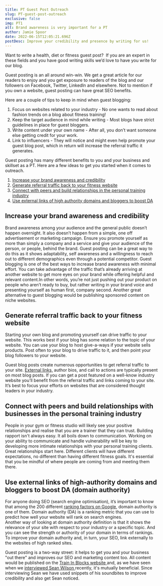 ```yaml
---
title: PT Guest Post Outreach
slug: PT-guest-post-outreach
exclusive: false
img: PT1
alt: Brand awareness is very important for a PT
author: Jamie Spoor
date: 2022-06-15T12:05:21.696Z
postDesc: Improve your credibility and presence by writing for us!
---
```

Want to write a health, diet or fitness guest post?  If you are an expert in these fields and you have good writing skills we’d love to have you write for our blog.

Guest posting is an all around win-win. We get a great article for our readers to enjoy and you get exposure to readers of the blog and our followers on Facebook, Twitter, LinkedIn and elsewhere. Not to mention if you own  a website, guest posting can have great SEO benefits.

Here are a couple of tips to keep in mind when guest blogging: 

1. Focus on websites related to your industry - No one wants to read about  fashion trends on a blog about fitness training! 
2. Keep the target audience in mind while writing - Most blogs have strict guidelines in place for guest bloggers.
3. Write content under your own name - After all, you don’t want someone else getting credit for your work.
4. Link to influencers - They will notice and might even help promote your guest blog post, which in return will increase the referral traffic it generates.

Guest posting has many different benefits to you and your business and skillset as a PT. Here are a few ideas to get you started when it comes to outreach. 

1. [Increase your brand awareness and credibility ](<## Increase your brand awareness and credibility>)
2. [Generate referral traffic back to your fitness website](<## Generate referral traffic back to your fitness website>)
3. [Connect with peers and build relationships in the personal training industry](<## Connect with peers and build relationships with businesses in the personal training industry>)
4. [Use external links of high authority domains and bloggers to boost DA](<## Use external links of high-authority domains and bloggers to boost DA (domain authority)>)

## Increase your brand awareness and credibility

Brand awareness among your audience and the general public doesn’t happen overnight. It also doesn’t happen from a simple, one off advertisement or marketing campaign. Ensure you promote yourself as more than simply a company and a service and give your audience of the person, or people, behind the brand. 
 Guest posting can be a great way to do this as it shows adaptability, self awareness and a willingness to reach out to different demographics even through a potential competitor. Guest blogging is one of the best ways to increase brand awareness with minimal effort. 
You can take advantage of the traffic that’s already arriving at another website to get more eyes on your brand  while offering helpful and relevant content.In other words, you’re not just pushing out your product on people who aren’t ready to buy, but rather writing in your brand voice and presenting yourself as human first, company second. Another great alternative to guest blogging would be publishing [](https://blog.hubspot.com/marketing/sponsored-content-that-doesnt-suck)sponsored content on niche websites.

## Generate referral traffic back to your fitness website

Starting your own blog and promoting yourself can drive traffic to your website. This works best if your blog has some relation to the topic of your website. You can use your blog to host give-a-ways if your website sells products. Post often to your blog to drive traffic to it, and then point your blog followers to your website. 

Guest blog posts create numerous opportunities to get referral traffic to your site. [External links,](https://traininblocks.com/blog/improve-your-skillset-as-a-pt/) author bios, and call to actions are typically present on most blog posts. If you can get a post featured on a well-know industry website you’ll benefit from the referral traffic and links coming to your site. It’s best to focus your efforts on websites that are considered thought leaders in your industry.

## Connect with peers and build relationships with businesses in the personal training industry

People in your gym or fitness studio will likely see your positive relationships and realise that you are a trainer that they can trust. 
Building rapport isn't always easy. It all boils down to communication. Working on your ability to communicate and handle vulnerability will be key to developing more intimate relationships with your personal training clients. Great relationships start here. 
Different clients will have different expectations, no different than having different fitness goals. It's essential that you be mindful of where people are coming from and meeting them there.

## Use external links of high-authority domains and bloggers to boost DA (domain authority)

For anyone doing SEO (search engine optimisation), it’s important to know that among the 200 different [ranking factors on Google](https://www.monsterinsights.com/google-ranking-factors/), domain authority is one of them. Domain authority (DA) is a ranking metric that you can use to predict how well your website will rank on search engines.\
Another way of looking at domain authority definition is that it shows the relevance of your site with respect to your industry or a specific topic. And you can see the strength or authority of your domain in terms of rankings. To improve your domain authority and, in turn, your SEO, link externally to the websites of high ranked sites. 

Guest posting is a two-way street: it helps to get you and your business "out there" and improves our SEO and marketing content too. All content would be published on the [Train In Blocks website ](https://traininblocks.com/)and, as we have seen when we [interviewed Sean Wilson ](https://traininblocks.com/blog/sean-wilson-personal-trainer-interview/)recently, it's mutually beneficial. Since interviewing Sean we have used snippets of his soundbites to improve credibility and also get Sean noticed.
